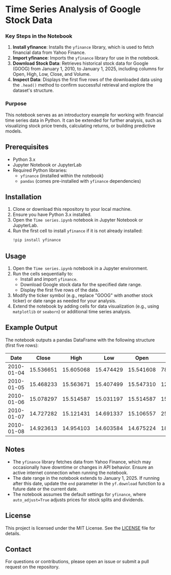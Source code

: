 # Time Series Analysis of Google Stock Data

### Key Steps in the Notebook
1. **Install yfinance**: Installs the `yfinance` library, which is used to fetch financial data from Yahoo Finance.
2. **Import yfinance**: Imports the `yfinance` library for use in the notebook.
3. **Download Stock Data**: Retrieves historical stock data for Google (GOOG) from January 1, 2010, to January 1, 2025, including columns for Open, High, Low, Close, and Volume.
4. **Inspect Data**: Displays the first five rows of the downloaded data using the `.head()` method to confirm successful retrieval and explore the dataset's structure.

### Purpose
This notebook serves as an introductory example for working with financial time series data in Python. It can be extended for further analysis, such as visualizing stock price trends, calculating returns, or building predictive models.

## Prerequisites
- Python 3.x
- Jupyter Notebook or JupyterLab
- Required Python libraries:
  - `yfinance` (installed within the notebook)
  - `pandas` (comes pre-installed with `yfinance` dependencies)

## Installation
1. Clone or download this repository to your local machine.
2. Ensure you have Python 3.x installed.
3. Open the `Time series.ipynb` notebook in Jupyter Notebook or JupyterLab.
4. Run the first cell to install `yfinance` if it is not already installed:
   ```bash
   !pip install yfinance
   ```

## Usage
1. Open the `Time series.ipynb` notebook in a Jupyter environment.
2. Run the cells sequentially to:
   - Install and import `yfinance`.
   - Download Google stock data for the specified date range.
   - Display the first five rows of the data.
3. Modify the ticker symbol (e.g., replace "GOOG" with another stock ticker) or date range as needed for your analysis.
4. Extend the notebook by adding cells for data visualization (e.g., using `matplotlib` or `seaborn`) or additional time series analysis.

## Example Output
The notebook outputs a pandas DataFrame with the following structure (first five rows):

| Date       | Close     | High      | Low       | Open      | Volume      |
|------------|-----------|-----------|-----------|-----------|-------------|
| 2010-01-04 | 15.536651 | 15.605068 | 15.474429 | 15.541608 | 78541293    |
| 2010-01-05 | 15.468233 | 15.563671 | 15.407499 | 15.547310 | 120638494   |
| 2010-01-06 | 15.078297 | 15.514587 | 15.031197 | 15.514587 | 159744526   |
| 2010-01-07 | 14.727282 | 15.121431 | 14.691337 | 15.106557 | 257533695   |
| 2010-01-08 | 14.923613 | 14.954103 | 14.603584 | 14.675224 | 189680313   |

## Notes
- The `yfinance` library fetches data from Yahoo Finance, which may occasionally have downtime or changes in API behavior. Ensure an active internet connection when running the notebook.
- The date range in the notebook extends to January 1, 2025. If running after this date, update the `end` parameter in the `yf.download` function to a future date or the current date.
- The notebook assumes the default settings for `yfinance`, where `auto_adjust=True` adjusts prices for stock splits and dividends.

## License
This project is licensed under the MIT License. See the [LICENSE](LICENSE) file for details.

## Contact
For questions or contributions, please open an issue or submit a pull request on the repository.

